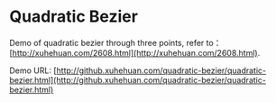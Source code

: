 # Quadratic Bezier

Demo of quadratic bezier through three points, refer to：[http://xuhehuan.com/2608.html](http://xuhehuan.com/2608.html).

Demo URL: [http://github.xuhehuan.com/quadratic-bezier/quadratic-bezier.html](http://github.xuhehuan.com/quadratic-bezier/quadratic-bezier.html)
